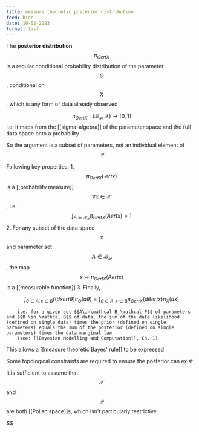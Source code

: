 ```yaml
---
title: measure theoretic posterior distribution
feed: hide
date: 10-02-2023
format: list
---
```



The **posterior distribution** $$\pi_{\ThetaertX}$$ is a regular conditional probability distribution of the parameter $$\Theta$$, conditional on $$X$$, which is any form of data already observed

$$\pi_{\ThetaertX} : (\mathcal B_\mathcal P, \mathcal X) \rightarrow [0,1]$$ 
	i.e. it maps from the [[sigma-algebra]] of the parameter space and the full data space onto a probability

So the argument is a subset of parameters, not an individual element of $$\mathcal P$$

Following key properties:
	1. $$\pi_{\ThetaertX}(\cdot ert x)$$ is a [[probability measure]] $$\forall x\in \mathcal X$$, i.e. $$\int_{A\in\mathcal B_\mathcal P} \pi_{\ThetaertX}(A ert x) = 1$$ 
	2. For any subset of the data space $$x$$ and parameter set $$A\in\mathcal B_\mathcal P$$, the map $$x \mapsto \pi_{\ThetaertX}(A ert x)$$ is a [[measurable function]]
	3. Finally, 

$$\int_{\theta\in A, x\in B} f(dxert\theta)\pi_\Theta(d\theta) = \int_{\theta\in A, x\in B}\pi_{\ThetaertX}(d\thetaertx)\pi_X(dx)$$


		i.e. for a given set $$A\in\mathcal B_\mathcal P$$ of parameters and $$B \in \mathcal B$$ of data, the sum of the data likelihood (defined on single data) times the prior (defined on single parameters) equals the sum of the posterior (defined on single parameters) times the data marginal law
		(see: [[Bayesian Modelling and Computation]], Ch. 1)

This allows a [[measure theoretic Bayes' rule]] to be expressed

Some topological constraints are required to ensure the posterior can exist

It is sufficient to assume that $$\mathcal X$$ and $$\mathcal P$$ are both [[Polish space]]s, which isn't particularly restrictive

$$